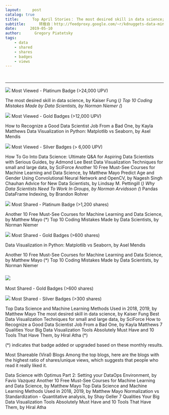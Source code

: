```yaml
---
layout:     post
catalog: true
title:      Top April Stories： The most desired skill in data science; Top 10 Coding Mistakes Made by Data Scientists
subtitle:      转载自：http://feedproxy.google.com/~r/kdnuggets-data-mining-analytics/~3/9sXWp-vCs0Q/top-stories-2019-apr.html
date:      2019-05-10
author:      Gregory Piatetsky
tags:
    - data
    - shared
    - shares
    - badges
    - views
---
```



  
 





---

![](http://feedproxy.google.com/images/tkb-1904-p.png)
Most Viewed - Platinum Badge (>24,000 UPV)

 The most desired skill in data science, by Kaiser Fung (*)
 Top 10 Coding Mistakes Made by Data Scientists, by Norman Niemer (*)



![](http://feedproxy.google.com/images/tkb-1904-g.png)
Most Viewed - Gold Badges (>12,000 UPV)

 How to Recognize a Good Data Scientist Job From a Bad One, by Kayla Matthews
 Data Visualization in Python: Matplotlib vs Seaborn, by Asel Mendis



![](http://feedproxy.google.com/images/tkb-1904-s.png)
Most Viewed - Silver Badges (> 6,000 UPV)

 How To Go Into Data Science: Ultimate Q&A for Aspiring Data Scientists with Serious Guides, by Admond Lee
 Best Data Visualization Techniques for small and large data, by SciForce
 Another 10 Free Must-See Courses for Machine Learning and Data Science, by Matthew Mayo
 Predict Age and Gender Using Convolutional Neural Network and OpenCV, by Nagesh Singh Chauhan
 Advice for New Data Scientists, by Lindsay M. Pettingill (*)
 Why Data Scientists Need To Work In Groups, by Norman Arvidsson (*)
 Pandas DataFrame Indexing, by Brandon Rohrer



![](http://feedproxy.google.com/images/tkb-1904-p.png)
Most Shared - Platinum Badge (>1,200 shares)

 Another 10 Free Must-See Courses for Machine Learning and Data Science, by Matthew Mayo (*)
 Top 10 Coding Mistakes Made by Data Scientists, by Norman Niemer

![](http://feedproxy.google.com/images/tkb-1904-g.png)
Most Shared - Gold Badges (>600 shares)

 Data Visualization in Python: Matplotlib vs Seaborn, by Asel Mendis



 Another 10 Free Must-See Courses for Machine Learning and Data Science, by Matthew Mayo (*)
 Top 10 Coding Mistakes Made by Data Scientists, by Norman Niemer

### ![](http://feedproxy.google.com/images/tkb-1904-g.png)
Most Shared - Gold Badges (>600 shares)

![](http://feedproxy.google.com/images/tkb-1904-s.png)
Most Shared - Silver Badges (>300 shares)

 Top Data Science and Machine Learning Methods Used in 2018, 2019, by Matthew Mayo
 The most desired skill in data science, by Kaiser Fung
 Best Data Visualization Techniques for small and large data, by SciForce
 How to Recognize a Good Data Scientist Job From a Bad One, by Kayla Matthews
 7 Qualities Your Big Data Visualization Tools Absolutely Must Have and 10 Tools That Have Them, by Hiral Atha (*)



(*) indicates that badge added or upgraded based on these monthly results.


Most Shareable (Viral) Blogs
Among the top blogs, here are the blogs with the highest ratio of shares/unique views, which suggests that people who read it really liked it. 

 Data Science with Optimus Part 2: Setting your DataOps Environment, by Favio Vazquez
 Another 10 Free Must-See Courses for Machine Learning and Data Science, by Matthew Mayo
 Top Data Science and Machine Learning Methods Used in 2018, 2019, by Matthew Mayo
 Normalization vs Standardization - Quantitative analysis, by Shay Geller
 7 Qualities Your Big Data Visualization Tools Absolutely Must Have and 10 Tools That Have Them, by Hiral Atha










